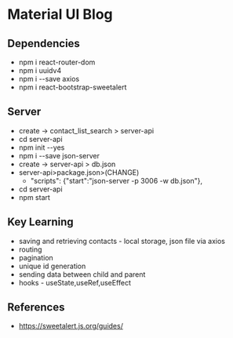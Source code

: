 # Material UI Blog

## Dependencies
- npm i react-router-dom
- npm i uuidv4
- npm i --save axios
- npm i react-bootstrap-sweetalert

## Server
- create -> contact_list_search > server-api
- cd server-api
- npm init --yes
- npm i --save json-server
- create -> server-api > db.json 
- server-api>package.json>(CHANGE)
    - "scripts": {"start":"json-server -p 3006 -w db.json"},
-  cd server-api
- npm start

## Key Learning 
- saving and retrieving contacts - local storage, json file via axios
- routing
- pagination
- unique id generation
- sending data between child and parent
- hooks - useState,useRef,useEffect

## References
- https://sweetalert.js.org/guides/